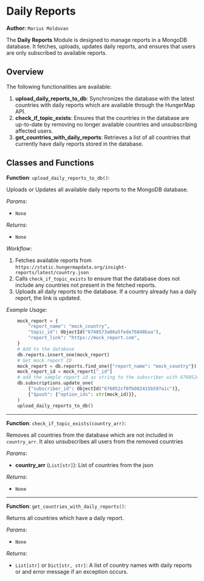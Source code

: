 # Daily Reports

**Author:** `Marius Moldovan`

The **Daily Reports** Module is designed to manage reports in a MongoDB database. It fetches, uploads, updates daily reports,
and ensures that users are only subscribed to available reports.

## Overview
The following functionalities are available:
1. **upload_daily_reports_to_db**: Synchronizes the database with the latest countries with daily reports which are available through the HungerMap API.
2. **check_if_topic_exists**: Ensures that the countries in the database are up-to-date by removing no longer available countries and unsubscribing affected users.
3. **get_countries_with_daily_reports**: Retrieves a list of all countries that currently have daily reports stored in the database.

## Classes and Functions

**Function**: `upload_daily_reports_to_db()`:

Uploads or Updates all available daily reports to the MongoDB database.

*Params*:
- `None`

*Returns*:
- `None`

*Workflow*:
1. Fetches available reports from `https://static.hungermapdata.org/insight-reports/latest/country.json`
2. Calls `check_if_topic_exists` to ensure that the database does not include any countries not present in the fetched reports.
3. Uploads all daily reports to the database. If a country already has a daily report, the link is updated.

*Example Usage*:
```Python
    mock_report = {
        "report_name": "mock_country",
        "topic_id": ObjectId("6748573a86a5fede76848baa"),
        "report_link": "https://mock_report.com",
    }
    # Add to the database
    db.reports.insert_one(mock_report)
    # Get mock report ID
    mock_report = db.reports.find_one({"report_name": "mock_country"})
    mock_report_id = mock_report["_id"]
    # add the sample report id as string to the subscriber with 676052cf0fb082415b597a1c
    db.subscriptions.update_one(
        {"subscriber_id": ObjectId("676052cf0fb082415b597a1c")},
        {"$push": {"option_ids": str(mock_id)}},
    )
    upload_daily_reports_to_db()
```

---

**Function**: `check_if_topic_exists(country_arr)`:

Removes all countries from the database which are not included in `country_arr`. It also unsubscribes all users from the removed countries

*Params*:
- **country_arr** (`List[str]`): List of countries from the json

*Returns*:
- `None`

---

**Function**: `get_countries_with_daily_reports()`:

Returns all countries which have a daily report.

*Params*:
- `None`

*Returns*:
- `List[str]` or `Dict[str, str]`: A list of country names with daily reports or and error message if an exception occurs.

